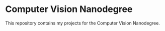 # Computer Vision Nanodegree
This repository contains my projects for the Computer Vision Nanodegree.
